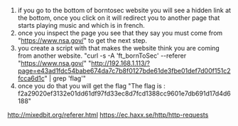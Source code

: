 1. if you go to the bottom of borntosec website you will see a hidden link at the bottom, once you click on it will redirect you to another page that starts playing music and which is in french.
2. once you inspect the page you see that they say you must come from "https://www.nsa.gov/" to get the next step.
3. you create a script with that makes the website think you are coming from another website. "curl -s -A 'ft_bornToSec' --referer "https://www.nsa.gov/" "http://192.168.1.113/?page=e43ad1fdc54babe674da7c7b8f0127bde61de3fbe01def7d00f151c2fcca6d1c" | grep 'flag'"
4. once you do that you will get the flag "The flag is : f2a29020ef3132e01dd61df97fd33ec8d7fcd1388cc9601e7db691d17d4d6188"


http://mixedbit.org/referer.html
https://ec.haxx.se/http/http-requests
